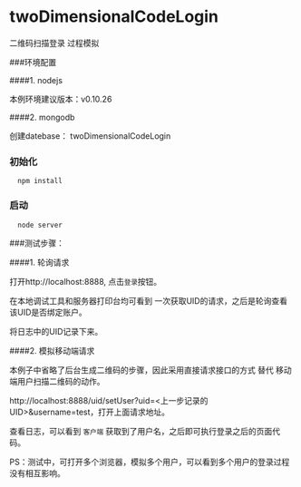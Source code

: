 # twoDimensionalCodeLogin
二维码扫描登录 过程模拟

###环境配置

####1. nodejs 

本例环境建议版本：v0.10.26

####2. mongodb

创建datebase： twoDimensionalCodeLogin

### 初始化

```
  npm install
```

### 启动

```
  node server
```

###测试步骤：

####1. 轮询请求

打开http://localhost:8888, 点击`登录`按钮。

在本地调试工具和服务器打印台均可看到 一次获取UID的请求，之后是轮询查看该UID是否绑定账户。

将日志中的UID记录下来。

####2. 模拟移动端请求

本例子中省略了后台生成二维码的步骤，因此采用直接请求接口的方式 替代 移动端用户扫描二维码的动作。

http://localhost:8888/uid/setUser?uid=<上一步记录的UID>&username=test，打开上面请求地址。

查看日志，可以看到 `客户端` 获取到了用户名，之后即可执行登录之后的页面代码。

PS：测试中，可打开多个浏览器，模拟多个用户，可以看到多个用户的登录过程没有相互影响。
